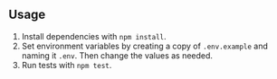 ## Usage

1. Install dependencies with `npm install`.
2. Set environment variables by creating a copy of `.env.example` and naming it `.env`. Then change the values as needed.
3. Run tests with `npm test`.

